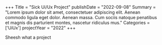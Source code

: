 +++
Title = "Sick Ui/Ux Project"
publishDate = "2022-09-08"
Summary = "Lorem ipsum dolor sit amet, consectetuer adipiscing elit. Aenean commodo ligula eget dolor. Aenean massa. Cum sociis natoque penatibus et magnis dis parturient montes, nascetur ridiculus mus."
Categories = ['UiUx']
projectYear = "2022"
+++


Sheesh what a project